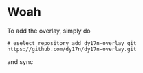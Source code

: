 # Woah

To add the overlay, simply do
```
# eselect repository add dy17n-overlay git https://github.com/dy17n/dy17n-overlay.git
```
and sync
